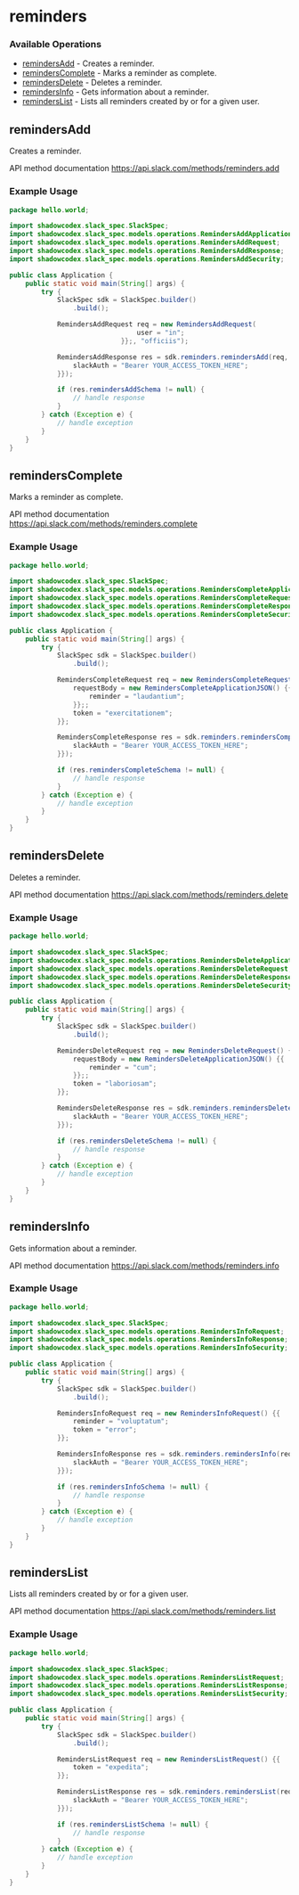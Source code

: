 # reminders

### Available Operations

* [remindersAdd](#remindersadd) - Creates a reminder.
* [remindersComplete](#reminderscomplete) - Marks a reminder as complete.
* [remindersDelete](#remindersdelete) - Deletes a reminder.
* [remindersInfo](#remindersinfo) - Gets information about a reminder.
* [remindersList](#reminderslist) - Lists all reminders created by or for a given user.

## remindersAdd

Creates a reminder.

API method documentation
<https://api.slack.com/methods/reminders.add>

### Example Usage

```java
package hello.world;

import shadowcodex.slack_spec.SlackSpec;
import shadowcodex.slack_spec.models.operations.RemindersAddApplicationJSON;
import shadowcodex.slack_spec.models.operations.RemindersAddRequest;
import shadowcodex.slack_spec.models.operations.RemindersAddResponse;
import shadowcodex.slack_spec.models.operations.RemindersAddSecurity;

public class Application {
    public static void main(String[] args) {
        try {
            SlackSpec sdk = SlackSpec.builder()
                .build();

            RemindersAddRequest req = new RemindersAddRequest(                new RemindersAddApplicationJSON("numquam", "veniam") {{
                                user = "in";
                            }};, "officiis");            

            RemindersAddResponse res = sdk.reminders.remindersAdd(req, new RemindersAddSecurity("beatae") {{
                slackAuth = "Bearer YOUR_ACCESS_TOKEN_HERE";
            }});

            if (res.remindersAddSchema != null) {
                // handle response
            }
        } catch (Exception e) {
            // handle exception
        }
    }
}
```

## remindersComplete

Marks a reminder as complete.

API method documentation
<https://api.slack.com/methods/reminders.complete>

### Example Usage

```java
package hello.world;

import shadowcodex.slack_spec.SlackSpec;
import shadowcodex.slack_spec.models.operations.RemindersCompleteApplicationJSON;
import shadowcodex.slack_spec.models.operations.RemindersCompleteRequest;
import shadowcodex.slack_spec.models.operations.RemindersCompleteResponse;
import shadowcodex.slack_spec.models.operations.RemindersCompleteSecurity;

public class Application {
    public static void main(String[] args) {
        try {
            SlackSpec sdk = SlackSpec.builder()
                .build();

            RemindersCompleteRequest req = new RemindersCompleteRequest() {{
                requestBody = new RemindersCompleteApplicationJSON() {{
                    reminder = "laudantium";
                }};;
                token = "exercitationem";
            }};            

            RemindersCompleteResponse res = sdk.reminders.remindersComplete(req, new RemindersCompleteSecurity("praesentium") {{
                slackAuth = "Bearer YOUR_ACCESS_TOKEN_HERE";
            }});

            if (res.remindersCompleteSchema != null) {
                // handle response
            }
        } catch (Exception e) {
            // handle exception
        }
    }
}
```

## remindersDelete

Deletes a reminder.

API method documentation
<https://api.slack.com/methods/reminders.delete>

### Example Usage

```java
package hello.world;

import shadowcodex.slack_spec.SlackSpec;
import shadowcodex.slack_spec.models.operations.RemindersDeleteApplicationJSON;
import shadowcodex.slack_spec.models.operations.RemindersDeleteRequest;
import shadowcodex.slack_spec.models.operations.RemindersDeleteResponse;
import shadowcodex.slack_spec.models.operations.RemindersDeleteSecurity;

public class Application {
    public static void main(String[] args) {
        try {
            SlackSpec sdk = SlackSpec.builder()
                .build();

            RemindersDeleteRequest req = new RemindersDeleteRequest() {{
                requestBody = new RemindersDeleteApplicationJSON() {{
                    reminder = "cum";
                }};;
                token = "laboriosam";
            }};            

            RemindersDeleteResponse res = sdk.reminders.remindersDelete(req, new RemindersDeleteSecurity("dolorum") {{
                slackAuth = "Bearer YOUR_ACCESS_TOKEN_HERE";
            }});

            if (res.remindersDeleteSchema != null) {
                // handle response
            }
        } catch (Exception e) {
            // handle exception
        }
    }
}
```

## remindersInfo

Gets information about a reminder.

API method documentation
<https://api.slack.com/methods/reminders.info>

### Example Usage

```java
package hello.world;

import shadowcodex.slack_spec.SlackSpec;
import shadowcodex.slack_spec.models.operations.RemindersInfoRequest;
import shadowcodex.slack_spec.models.operations.RemindersInfoResponse;
import shadowcodex.slack_spec.models.operations.RemindersInfoSecurity;

public class Application {
    public static void main(String[] args) {
        try {
            SlackSpec sdk = SlackSpec.builder()
                .build();

            RemindersInfoRequest req = new RemindersInfoRequest() {{
                reminder = "voluptatum";
                token = "error";
            }};            

            RemindersInfoResponse res = sdk.reminders.remindersInfo(req, new RemindersInfoSecurity("hic") {{
                slackAuth = "Bearer YOUR_ACCESS_TOKEN_HERE";
            }});

            if (res.remindersInfoSchema != null) {
                // handle response
            }
        } catch (Exception e) {
            // handle exception
        }
    }
}
```

## remindersList

Lists all reminders created by or for a given user.

API method documentation
<https://api.slack.com/methods/reminders.list>

### Example Usage

```java
package hello.world;

import shadowcodex.slack_spec.SlackSpec;
import shadowcodex.slack_spec.models.operations.RemindersListRequest;
import shadowcodex.slack_spec.models.operations.RemindersListResponse;
import shadowcodex.slack_spec.models.operations.RemindersListSecurity;

public class Application {
    public static void main(String[] args) {
        try {
            SlackSpec sdk = SlackSpec.builder()
                .build();

            RemindersListRequest req = new RemindersListRequest() {{
                token = "expedita";
            }};            

            RemindersListResponse res = sdk.reminders.remindersList(req, new RemindersListSecurity("debitis") {{
                slackAuth = "Bearer YOUR_ACCESS_TOKEN_HERE";
            }});

            if (res.remindersListSchema != null) {
                // handle response
            }
        } catch (Exception e) {
            // handle exception
        }
    }
}
```
